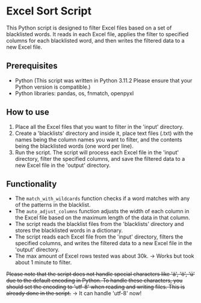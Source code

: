 # Excel Sort Script 

This Python script is designed to filter Excel files based on a set of blacklisted words. It reads in each Excel file, applies the filter to specified columns for each blacklisted word, and then writes the filtered data to a new Excel file.

## Prerequisites

- Python (This script was written in Python 3.11.2 Please ensure that your Python version is compatible.)
- Python libraries: pandas, os, fnmatch, openpyxl

## How to use

1. Place all the Excel files that you want to filter in the 'input' directory.
2. Create a 'blacklists' directory and inside it, place text files (.txt) with the names being the column names you want to filter, and the contents being the blacklisted words (one word per line).
3. Run the script. The script will process each Excel file in the 'input' directory, filter the specified columns, and save the filtered data to a new Excel file in the 'output' directory.

## Functionality

- The `match_with_wildcards` function checks if a word matches with any of the patterns in the blacklist.
- The `auto_adjust_columns` function adjusts the width of each column in the Excel file based on the maximum length of the data in that column.
- The script reads the blacklist files from the 'blacklists' directory and stores the blacklisted words in a dictionary.
- The script reads each Excel file from the 'input' directory, filters the specified columns, and writes the filtered data to a new Excel file in the 'output' directory.
- The max amount of Excel rows tested was about 30k. -> Works but took about 1 minute to filter.

~~Please note that the script does not handle special characters like 'ä', 'ö', 'ü' due to the default encoding in Python. To handle these characters, you should set the encoding to 'utf-8' when reading and writing files. This is already done in the script.~~ -> It can handle 'utf-8' now!
